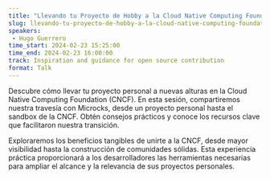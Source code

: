 ```yaml
---
title: "Llevando tu Proyecto de Hobby a la Cloud Native Computing Foundation"
slug: llevando-tu-proyecto-de-hobby-a-la-cloud-native-computing-foundation
speakers:
 - Hugo Guerrero
time_start: 2024-02-23 15:25:00
time_end: 2024-02-23 16:00:00
track: Inspiration and guidance for open source contribution
format: Talk
---
```


Descubre cómo llevar tu proyecto personal a nuevas alturas en la Cloud Native Computing Foundation (CNCF). En esta sesión, compartiremos nuestra travesía con Microcks, desde un proyecto personal hasta el sandbox de la CNCF. Obtén consejos prácticos y conoce los recursos clave que facilitaron nuestra transición.
 
 
 
 Exploraremos los beneficios tangibles de unirte a la CNCF, desde mayor visibilidad hasta la construcción de comunidades sólidas. Esta experiencia práctica proporcionará a los desarrolladores las herramientas necesarias para ampliar el alcance y la relevancia de sus proyectos personales.